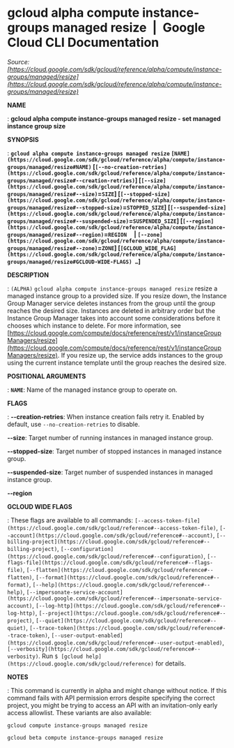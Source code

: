 # gcloud alpha compute instance-groups managed resize  |  Google Cloud CLI Documentation

*Source: [https://cloud.google.com/sdk/gcloud/reference/alpha/compute/instance-groups/managed/resize](https://cloud.google.com/sdk/gcloud/reference/alpha/compute/instance-groups/managed/resize)*

**NAME**

: **gcloud alpha compute instance-groups managed resize - set managed instance group size**

**SYNOPSIS**

: **`gcloud alpha compute instance-groups managed resize` `[NAME](https://cloud.google.com/sdk/gcloud/reference/alpha/compute/instance-groups/managed/resize#NAME)` [`[--no-creation-retries](https://cloud.google.com/sdk/gcloud/reference/alpha/compute/instance-groups/managed/resize#--creation-retries)`] [`[--size](https://cloud.google.com/sdk/gcloud/reference/alpha/compute/instance-groups/managed/resize#--size)`=`SIZE`] [`[--stopped-size](https://cloud.google.com/sdk/gcloud/reference/alpha/compute/instance-groups/managed/resize#--stopped-size)`=`STOPPED_SIZE`] [`[--suspended-size](https://cloud.google.com/sdk/gcloud/reference/alpha/compute/instance-groups/managed/resize#--suspended-size)`=`SUSPENDED_SIZE`] [`[--region](https://cloud.google.com/sdk/gcloud/reference/alpha/compute/instance-groups/managed/resize#--region)`=`REGION`     | `[--zone](https://cloud.google.com/sdk/gcloud/reference/alpha/compute/instance-groups/managed/resize#--zone)`=`ZONE`] [`[GCLOUD_WIDE_FLAG](https://cloud.google.com/sdk/gcloud/reference/alpha/compute/instance-groups/managed/resize#GCLOUD-WIDE-FLAGS) …`]**

**DESCRIPTION**

: `(ALPHA)` `gcloud alpha compute instance-groups managed
resize` resize a managed instance group to a provided size.
If you resize down, the Instance Group Manager service deletes instances from
the group until the group reaches the desired size. Instances are deleted in
arbitrary order but the Instance Group Manager takes into account some
considerations before it chooses which instance to delete. For more information,
see [https://cloud.google.com/compute/docs/reference/rest/v1/instanceGroupManagers/resize](https://cloud.google.com/compute/docs/reference/rest/v1/instanceGroupManagers/resize).
If you resize up, the service adds instances to the group using the current
instance template until the group reaches the desired size.

**POSITIONAL ARGUMENTS**

: **`NAME`**:
Name of the managed instance group to operate on.

**FLAGS**

: **--creation-retries**:
When instance creation fails retry it. Enabled by default, use
`--no-creation-retries` to disable.

**--size**:
Target number of running instances in managed instance group.

**--stopped-size**:
Target number of stopped instances in managed instance group.

**--suspended-size**:
Target number of suspended instances in managed instance group.

**--region**

**GCLOUD WIDE FLAGS**

: These flags are available to all commands: `[--access-token-file](https://cloud.google.com/sdk/gcloud/reference#--access-token-file)`,
`[--account](https://cloud.google.com/sdk/gcloud/reference#--account)`, `[--billing-project](https://cloud.google.com/sdk/gcloud/reference#--billing-project)`,
`[--configuration](https://cloud.google.com/sdk/gcloud/reference#--configuration)`,
`[--flags-file](https://cloud.google.com/sdk/gcloud/reference#--flags-file)`,
`[--flatten](https://cloud.google.com/sdk/gcloud/reference#--flatten)`, `[--format](https://cloud.google.com/sdk/gcloud/reference#--format)`, `[--help](https://cloud.google.com/sdk/gcloud/reference#--help)`, `[--impersonate-service-account](https://cloud.google.com/sdk/gcloud/reference#--impersonate-service-account)`,
`[--log-http](https://cloud.google.com/sdk/gcloud/reference#--log-http)`,
`[--project](https://cloud.google.com/sdk/gcloud/reference#--project)`, `[--quiet](https://cloud.google.com/sdk/gcloud/reference#--quiet)`, `[--trace-token](https://cloud.google.com/sdk/gcloud/reference#--trace-token)`, `[--user-output-enabled](https://cloud.google.com/sdk/gcloud/reference#--user-output-enabled)`,
`[--verbosity](https://cloud.google.com/sdk/gcloud/reference#--verbosity)`.
Run `$ [gcloud help](https://cloud.google.com/sdk/gcloud/reference)` for details.

**NOTES**

: This command is currently in alpha and might change without notice. If this
command fails with API permission errors despite specifying the correct project,
you might be trying to access an API with an invitation-only early access
allowlist. These variants are also available:

```
gcloud compute instance-groups managed resize
```

```
gcloud beta compute instance-groups managed resize
```